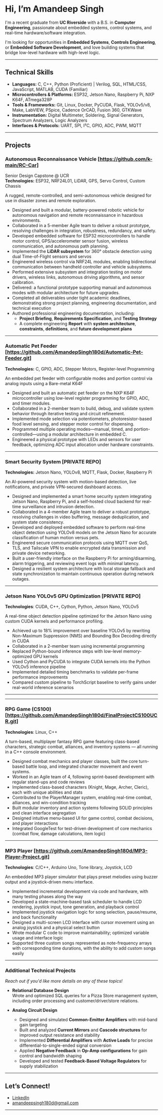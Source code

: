 # Hi, I’m Amandeep Singh

I'm a recent graduate from **UC Riverside** with a B.S. in **Computer Engineering**, passionate about embedded systems, control systems, and real-time hardware/software integration.

I'm looking for opportunities in **Embedded Systems**, **Controls Engineering**, or **Embedded Software Development**, and love building systems that bridge low-level hardware with high-level logic.

---

## Technical Skills

- **Languages:** C, C++, Python (Proficient) | Verilog, SQL, HTML/CSS, JavaScript, MATLAB, CUDA (Familiar)  
- **Microcontrollers & Platforms:** ESP32, Jetson Nano, Raspberry Pi, NXP K64F, ATmega328P  
- **Tools & Frameworks:** Git, Linux, Docker, PyCUDA, Flask, YOLOv5/v8, Make, LabVIEW, PSpice, Cadence OrCAD, Fusion 360, GTKWave
- **Instrumentation:** Digital Multimeter, Soldering, Signal Generators, Spectrum Analyzers, Logic Analyzers  
- **Interfaces & Protocols:** UART, SPI, I²C, GPIO, ADC, PWM, MQTT

---

## Projects

### Autonomous Reconnaissance Vehicle [https://github.com/k-main/RC-Car]
Senior Design Capstone @ UCR  
**Technologies:** ESP32, NRF24L01, LiDAR, GPS, Servo Control, Custom Chassis

A rugged, remote-controlled, and semi-autonomous vehicle designed for use in disaster zones and remote exploration.

- Designed and built a modular, battery-powered robotic vehicle for autonomous navigation and remote reconnaissance in hazardous environments.
- Collaborated in a 5-member Agile team to deliver a robust prototype, resolving challenges in integration, robustness, redundancy, and safety.
- Developed embedded software for ESP32 microcontrollers to handle motor control, GPS/accelerometer sensor fusion, wireless communication, and autonomous path planning.
- Implemented the **LiDAR subsystem** for 360° obstacle detection using dual Time-of-Flight sensors and servos
- Engineered wireless control via NRF24L modules, enabling bidirectional communication between handheld controller and vehicle subsystems.
- Performed extensive subsystem and integration testing on motor drivers, wireless links, autonomous driving algorithms, and sensor calibration.
- Delivered: a functional prototype supporting manual and autonomous modes with modular architecture for future upgrades.
- Completed all deliverables under tight academic deadlines, demonstrating strong project planning, engineering documentation, and technical execution
- Authored professional engineering documentation, including:
  - **Project Briefing**, **Requirements Specification**, and **Testing Strategy**
  - A complete engineering **Report** with **system architecture**, **constraints**, **definitions**, and **future development plans**

---

### Automatic Pet Feeder [https://github.com/AmandepSingh180d/Automatic-Pet-Feeder.git]
**Technologies:** C, GPIO, ADC, Stepper Motors, Register-level Programming

An embedded pet feeder with configurable modes and portion control via analog inputs using a Bare-metal K64F

- Designed and built an automatic pet feeder on the NXP K64F microcontroller using low-level register programming for GPIO, ADC, and timer modules.
- Collaborated in a 2-member team to build, debug, and validate system behavior through iterative testing and circuit refinement.
- Implemented mode selection via potentiometers, photoresistor-based food level sensing, and stepper motor control for dispensing.
- Programmed multiple operating modes—manual, timed, and portion-controlled—using a modular architecture in embedded C.
- Engineered a physical prototype with LEDs and sensors for user feedback, optimizing ADC input allocation under hardware constraints.

---

### Smart Security System [PRIVATE REPO]
**Technologies:** Jetson Nano, YOLOv8, MQTT, Flask, Docker, Raspberry Pi

An AI-powered security system with motion-based detection, live notifications, and private VPN-secured dashboard access.

- Designed and implemented a smart home security system integrating Jetson Nano, Raspberry Pi, and a self-hosted cloud backend for real-time surveillance and intrusion detection.
- Collaborated in a 4-member Agile team to deliver a robust prototype, resolving challenges in video buffering, message deduplication, and system state consistency.
- Developed and deployed embedded software to perform real-time object detection using YOLOv8 models on the Jetson Nano for accurate classification of human motion versus pets.
- Engineered secure communication protocols using MQTT over QoS, TLS, and Tailscale VPN to enable encrypted data transmission and private device networking.
- Built a user-friendly interface on the Raspberry Pi for arming/disarming, alarm triggering, and reviewing event logs with minimal latency.
- Designed a resilient system architecture with local storage fallback and state synchronization to maintain continuous operation during network outages.

---

### Jetson Nano YOLOv5 GPU Optimization [PRIVATE REPO]
**Technologies**: CUDA, C++, Cython, Python, Jetson Nano, YOLOv5

A real-time object detection pipeline optimized for the Jetson Nano using custom CUDA kernels and performance profiling.

- Achieved up to 18% improvement over baseline YOLOv5 by rewriting Non-Maximum Suppression (NMS) and Bounding Box Decoding directly in CUDA
- Collaborated in a 2-member team using incremental programming
- Replaced Python-bound inference steps with low-level memory-optimized GPU kernels
- Used Cython and PyCUDA to integrate CUDA kernels into the Python YOLOv5 inference pipeline
- Implemented detailed timing benchmarks to validate per-frame performance improvements
- Compared custom pipeline to TorchScript baseline to verify gains under real-world inference scenarios

---

---

### RPG Game (CS100) [https://github.com/AmandepSingh180d/FinalProjectCS100UCR.git]
**Technologies**: Linux, C++

A turn-based, multiplayer fantasy RPG game featuring class-based characters, strategic combat, alliances, and inventory systems — all running in a C++ console environment.

- Designed combat mechanics and player classes, built the core turn-based battle loop, and integrated character movement and event systems.
- Worked in an Agile team of 4, following sprint-based development with regular stand-ups and code reviews
- Implemented class-based characters (Knight, Mage, Archer, Cleric), each with unique abilities and stats
- Contributed to the PlayerManager system, enabling real-time combat, alliances, and win-condition tracking
- Built modular inventory and action systems following SOLID principles and clean interface segregation
- Designed intuitive menu-based UI for game control, combat decisions, and player interactions
- Integrated GoogleTest for test-driven development of core mechanics (combat flow, damage calculations, item logic)

---

### MP3 Player [https://github.com/AmandepSingh180d/MP3-Player-Project.git]
**Technologies**: C/C++, Arduino Uno, Tone library, Joystick, LCD

An embedded MP3 player simulator that plays preset melodies using buzzer output and a joystick-driven menu interface.

- Implemented incremental development via code and hardware, with many testing phases along the way
- Developed a state-machine-based task scheduler to handle LCD rendering, joystick input, tone generation, and playback control
- Implemented joystick navigation logic for song selection, pause/resume, and back functionality
- Designed a multi-screen LCD interface with cursor movement using an analog joystick and a physical select button
- Wrote modular C code to improve maintainability; optimized variable usage and interface logic
- Supported three custom songs represented as note-frequency arrays with corresponding time durations, with the ability to add custom songs easily

---

### Additional Technical Projects  
_Reach out if you'd like more details on any of these topics!_

- **Relational Database Design**  
  Wrote and optimized SQL queries for a Pizza Store management system, including order processing and customer/driver/store relations.

- **Analog Circuit Design**  
  - Designed and simulated **Common-Emitter Amplifiers** with mid-band gain targeting  
  - Built and analyzed **Current Mirrors** and **Cascode structures** for improved output resistance and stability  
  - Implemented **Differential Amplifiers** with **Active Loads** for precise differential-to-single-ended signal conversion  
  - Applied **Negative Feedback** in **Op-Amp configurations** for gain control and bandwidth shaping  
  - Developed and tested **Feedback-Based Voltage Regulators** for supply stabilization


---

## Let’s Connect!

- [LinkedIn](https://www.linkedin.com/in/amandeep-singh-428061230)  
- amandeepsingh180d@gmail.com

---

